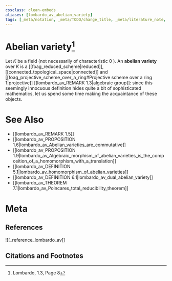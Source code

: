 ```yaml
---
cssclass: clean-embeds
aliases: [lombardo_av_abelian_variety]
tags: [_meta/notation, _meta/TODO/change_title, _meta/literature_note, _meta/definition, _reference/lombardo_av]
---
```

# Abelian variety[^1]
Let $K$ be a field (not necessarily of characteristic 0 ). An **abelian variety** over $K$ is a [[foag_reduced_scheme|reduced]], [[connected_topological_space|connected]] and [[foag_projective_scheme_over_a_ring#Projective scheme over a ring 1|projective]] [[lombardo_av_REMARK 1.3|algebraic group]]: since this seemingly innocuous definition hides quite a bit of sophisticated mathematics, let us spend some time making the acquaintance of these objects.

# See Also
- [[lombardo_av_REMARK 1.5]]
- [[lombardo_av_PROPOSITION 1.6|lombardo_av_Abelian_varieties_are_commutative]]
- [[lombardo_av_PROPOSITION 1.9|lombardo_av_Algebraic_morphism_of_abelian_varieties_is_the_composition_of_a_homomorphism_with_a_translation]]
- [[lombardo_av_DEFINITION 5.1|lombardo_av_homomorphism_of_abelian_varieties]]
- [[lombardo_av_DEFINITION 6.1|lombardo_av_dual_abelian_variety]]
- [[lombardo_av_THEOREM 7.1|lombardo_av_Poincares_total_reducibility_theorem]]
# Meta
## References
![[_reference_lombardo_av]]

## Citations and Footnotes
[^1]: Lombardo, 1.3, Page 8
